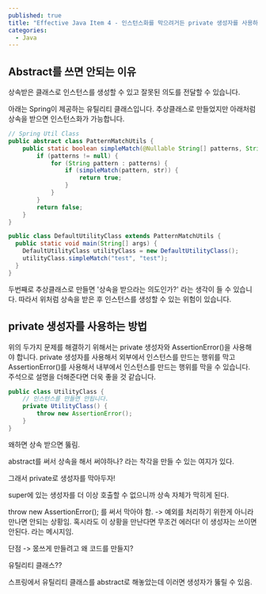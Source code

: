 ```yaml
---
published: true
title: "Effective Java Item 4 - 인스턴스화를 막으려거든 private 생성자를 사용하라"
categories:
  - Java
---
```




## Abstract를 쓰면 안되는 이유
상속받은 클래스로 인스턴스를 생성할 수 있고 잘못된 의도를 전달할 수 있습니다.

아래는 Spring이 제공하는 유틸리티 클래스입니다. 추상클래스로 만들었지만 아래처럼 상속을 받으면 인스턴스화가 가능합니다.

~~~java
// Spring Util Class
public abstract class PatternMatchUtils {
    public static boolean simpleMatch(@Nullable String[] patterns, String str) {
		if (patterns != null) {
			for (String pattern : patterns) {
				if (simpleMatch(pattern, str)) {
					return true;
				}
			}
		}
		return false;
	}
}

public class DefaultUtilityClass extends PatternMatchUtils {
  public static void main(String[] args) {
    DefaultUtilityClass utilityClass = new DefaultUtilityClass();
    utilityClass.simpleMatch("test", "test");
  }
}
~~~

두번째로 추상클래스로 만들면 '상속을 받으라는 의도인가?' 라는 생각이 들 수 있습니다. 따라서 위처럼 상속을 받은 후 인스턴스를 생성할 수 있는 위험이 있습니다.


## private 생성자를 사용하는 방법

위의 두가지 문제를 해결하기 위해서는 private 생성자와 AssertionError()을 사용해야 합니다. private 생성자를 사용해서 외부에서 인스턴스를 만드는 행위를 막고 AssertionError()를 사용해서 내부에서 인스턴스를 만드는 행위를 막을 수 있습니다. 주석으로 설명을 더해준다면 더욱 좋을 것 같습니다.

~~~java
public class UtilityClass {
    // 인스턴스를 만들면 안됩니다.
    private UtilityClass() {
        throw new AssertionError();
    }
}
~~~


왜하면 상속 받으면 뚫림.

abstract를 써서 상속을 해서 써야하나? 라는 착각을 만들 수 있는 여지가 있다.

그래서 private로 생성자를 막아두자!

super에 있는 생성자를 더 이상 호출할 수 없으니까 상속 자체가 막히게 된다.

throw new AssertionError(); 를 써서 막아야 함. -> 예외를 처리하기 위한게 아니라 만나면 안되는 상황임. 혹시라도 이 상황을 만난다면 무조건 에러다! 이 생성자는 쓰이면 안된다. 라는 메시지임.

단점 -> 몼쓰게 만들려고 왜 코드를 만들지?

유틸리티 클래스??

스프링에서 유틸리티 클래스를 abstract로 해놓았는데 이러면 생성자가 뚫릴 수 있음.




